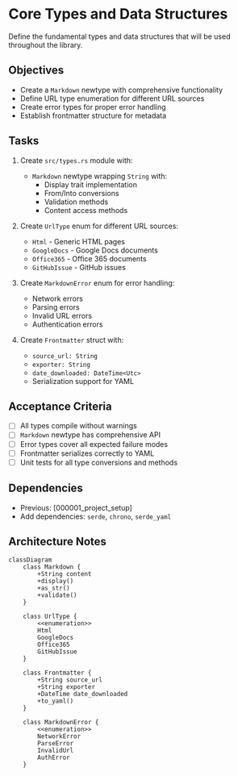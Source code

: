 # Core Types and Data Structures

Define the fundamental types and data structures that will be used throughout the library.

## Objectives

- Create a `Markdown` newtype with comprehensive functionality
- Define URL type enumeration for different URL sources
- Create error types for proper error handling
- Establish frontmatter structure for metadata

## Tasks

1. Create `src/types.rs` module with:
   - `Markdown` newtype wrapping `String` with:
     - Display trait implementation
     - From/Into conversions
     - Validation methods
     - Content access methods
   
2. Create `UrlType` enum for different URL sources:
   - `Html` - Generic HTML pages
   - `GoogleDocs` - Google Docs documents  
   - `Office365` - Office 365 documents
   - `GitHubIssue` - GitHub issues

3. Create `MarkdownError` enum for error handling:
   - Network errors
   - Parsing errors  
   - Invalid URL errors
   - Authentication errors

4. Create `Frontmatter` struct with:
   - `source_url: String`
   - `exporter: String` 
   - `date_downloaded: DateTime<Utc>`
   - Serialization support for YAML

## Acceptance Criteria

- [ ] All types compile without warnings
- [ ] `Markdown` newtype has comprehensive API
- [ ] Error types cover all expected failure modes
- [ ] Frontmatter serializes correctly to YAML
- [ ] Unit tests for all type conversions and methods

## Dependencies

- Previous: [000001_project_setup]
- Add dependencies: `serde`, `chrono`, `serde_yaml`

## Architecture Notes

```mermaid
classDiagram
    class Markdown {
        +String content
        +display()
        +as_str()
        +validate()
    }
    
    class UrlType {
        <<enumeration>>
        Html
        GoogleDocs
        Office365  
        GitHubIssue
    }
    
    class Frontmatter {
        +String source_url
        +String exporter
        +DateTime date_downloaded
        +to_yaml()
    }
    
    class MarkdownError {
        <<enumeration>>
        NetworkError
        ParseError
        InvalidUrl
        AuthError
    }
```